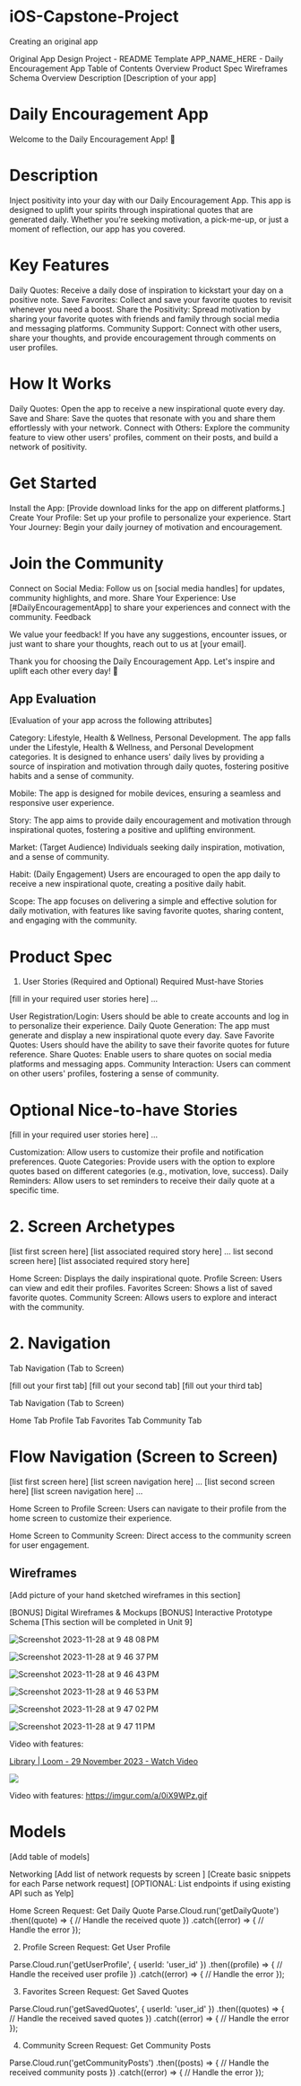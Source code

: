 # iOS-Capstone-Project
Creating an original app

Original App Design Project - README Template
APP_NAME_HERE - Daily Encouragement App
Table of Contents
Overview
Product Spec
Wireframes
Schema
Overview
Description
[Description of your app]

# Daily Encouragement App

Welcome to the Daily Encouragement App! 🌟

# Description

Inject positivity into your day with our Daily Encouragement App. This app is designed to uplift your spirits through inspirational quotes that are generated daily. Whether you're seeking motivation, a pick-me-up, or just a moment of reflection, our app has you covered.

# Key Features

Daily Quotes: Receive a daily dose of inspiration to kickstart your day on a positive note.
Save Favorites: Collect and save your favorite quotes to revisit whenever you need a boost.
Share the Positivity: Spread motivation by sharing your favorite quotes with friends and family through social media and messaging platforms.
Community Support: Connect with other users, share your thoughts, and provide encouragement through comments on user profiles.

# How It Works

Daily Quotes: Open the app to receive a new inspirational quote every day.
Save and Share: Save the quotes that resonate with you and share them effortlessly with your network.
Connect with Others: Explore the community feature to view other users' profiles, comment on their posts, and build a network of positivity.

# Get Started

Install the App: [Provide download links for the app on different platforms.]
Create Your Profile: Set up your profile to personalize your experience.
Start Your Journey: Begin your daily journey of motivation and encouragement.

# Join the Community

Connect on Social Media: Follow us on [social media handles] for updates, community highlights, and more.
Share Your Experience: Use [#DailyEncouragementApp] to share your experiences and connect with the community.
Feedback

We value your feedback! If you have any suggestions, encounter issues, or just want to share your thoughts, reach out to us at [your email].

Thank you for choosing the Daily Encouragement App. Let's inspire and uplift each other every day! 🚀



## App Evaluation
[Evaluation of your app across the following attributes]

Category: Lifestyle, Health & Wellness, Personal Development. The app falls under the Lifestyle, Health & Wellness, and Personal Development categories. It is designed to enhance users' daily lives by providing a source of inspiration and motivation through daily quotes, fostering positive habits and a sense of community.

Mobile: The app is designed for mobile devices, ensuring a seamless and responsive user experience.

Story: The app aims to provide daily encouragement and motivation through inspirational quotes, fostering a positive and uplifting environment.

Market: (Target Audience) Individuals seeking daily inspiration, motivation, and a sense of community.

Habit: (Daily Engagement) Users are encouraged to open the app daily to receive a new inspirational quote, creating a positive daily habit.

Scope: The app focuses on delivering a simple and effective solution for daily motivation, with features like saving favorite quotes, sharing content, and engaging with the community.



# Product Spec
1. User Stories (Required and Optional)
Required Must-have Stories

[fill in your required user stories here]
...

User Registration/Login: Users should be able to create accounts and log in to personalize their experience.
Daily Quote Generation: The app must generate and display a new inspirational quote every day.
Save Favorite Quotes: Users should have the ability to save their favorite quotes for future reference.
Share Quotes: Enable users to share quotes on social media platforms and messaging apps.
Community Interaction: Users can comment on other users' profiles, fostering a sense of community.



# Optional Nice-to-have Stories

[fill in your required user stories here]
...

Customization: Allow users to customize their profile and notification preferences.
Quote Categories: Provide users with the option to explore quotes based on different categories (e.g., motivation, love, success).
Daily Reminders: Allow users to set reminders to receive their daily quote at a specific time.




# 2. Screen Archetypes
[list first screen here]
[list associated required story here]
... list second screen here]
[list associated required story here]

Home Screen: Displays the daily inspirational quote.
Profile Screen: Users can view and edit their profiles.
Favorites Screen: Shows a list of saved favorite quotes.
Community Screen: Allows users to explore and interact with the community.


# 2. Navigation
Tab Navigation (Tab to Screen)

[fill out your first tab]
[fill out your second tab]
[fill out your third tab]

Tab Navigation (Tab to Screen)

Home Tab
Profile Tab
Favorites Tab
Community Tab



# Flow Navigation (Screen to Screen)

[list first screen here]
[list screen navigation here]
...
[list second screen here]
[list screen navigation here]
...

Home Screen to Profile Screen: Users can navigate to their profile from the home screen to customize their experience.

Home Screen to Community Screen: Direct access to the community screen for user engagement.




## Wireframes
[Add picture of your hand sketched wireframes in this section] 

[BONUS] Digital Wireframes & Mockups
[BONUS] Interactive Prototype
Schema
[This section will be completed in Unit 9]

![Screenshot 2023-11-28 at 9 48 08 PM](https://github.com/s-m-john/iOS-Capstone-Project/assets/107650644/7ff7c5c4-b0c7-4fa0-846c-ce8ac0c243dd)


![Screenshot 2023-11-28 at 9 46 37 PM](https://github.com/s-m-john/iOS-Capstone-Project/assets/107650644/908ed0c2-0325-42de-b148-6882ec299795)


![Screenshot 2023-11-28 at 9 46 43 PM](https://github.com/s-m-john/iOS-Capstone-Project/assets/107650644/a9f20dcb-1a18-4dfe-b8c1-e6928356ed70)


![Screenshot 2023-11-28 at 9 46 53 PM](https://github.com/s-m-john/iOS-Capstone-Project/assets/107650644/09ecb5ac-5c10-4014-bac0-46625846efbd)


![Screenshot 2023-11-28 at 9 47 02 PM](https://github.com/s-m-john/iOS-Capstone-Project/assets/107650644/554baa43-9426-4738-a10b-377e33abea23)


![Screenshot 2023-11-28 at 9 47 11 PM](https://github.com/s-m-john/iOS-Capstone-Project/assets/107650644/edfdbab3-fa2a-4e8b-9f6d-d6648bd141c4)


Video with features: <div>
    <a href="https://www.loom.com/share/12d73268c28141a0a8db38d02b12935d">
      <p>Library | Loom - 29 November 2023 - Watch Video</p>
    </a>
    <a href="https://www.loom.com/share/12d73268c28141a0a8db38d02b12935d">
      <img style="max-width:300px;" src="https://cdn.loom.com/sessions/thumbnails/12d73268c28141a0a8db38d02b12935d-with-play.gif">
    </a>
  </div>


Video with features: https://imgur.com/a/0iX9WPz.gif



# Models
[Add table of models]

Networking
[Add list of network requests by screen ]
[Create basic snippets for each Parse network request]
[OPTIONAL: List endpoints if using existing API such as Yelp]


Home Screen
Request: Get Daily Quote
Parse.Cloud.run('getDailyQuote')
  .then((quote) => {
    // Handle the received quote
  })
  .catch((error) => {
    // Handle the error
  });


2. Profile Screen
Request: Get User Profile

Parse.Cloud.run('getUserProfile', { userId: 'user_id' })
  .then((profile) => {
    // Handle the received user profile
  })
  .catch((error) => {
    // Handle the error
  });

3. Favorites Screen
Request: Get Saved Quotes

Parse.Cloud.run('getSavedQuotes', { userId: 'user_id' })
  .then((quotes) => {
    // Handle the received saved quotes
  })
  .catch((error) => {
    // Handle the error
  });


4. Community Screen
Request: Get Community Posts

Parse.Cloud.run('getCommunityPosts')
  .then((posts) => {
    // Handle the received community posts
  })
  .catch((error) => {
    // Handle the error
  });

